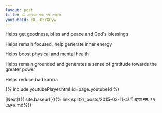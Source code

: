 ```yaml
---
layout: post
title: ॐ अमरया नमः ११ टाइम्स
youtubeId: cD_-O5YXCyw
---
```

 
 
Helps get goodness, bliss and peace and God's blessings
 
Helps remain focused, help generate inner energy 
 
Helps boost physical and mental health 
 
Helps remain grounded and generates a sense of gratitude towards the greater power 
 
Helps reduce bad karma
 
 
 
 


{% include youtubePlayer.html id=page.youtubeId %}
 
[Next]({{ site.baseurl }}{% link  split2/_posts/2015-03-11-ॐ िद्यया नमः ११ टाइम्स.md%})
 
